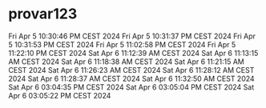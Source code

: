 # provar123

Fri Apr  5 10:30:46 PM CEST 2024
Fri Apr  5 10:31:37 PM CEST 2024
Fri Apr  5 10:31:53 PM CEST 2024
Fri Apr  5 11:02:58 PM CEST 2024
Fri Apr  5 11:22:10 PM CEST 2024
Sat Apr  6 11:12:39 AM CEST 2024
Sat Apr  6 11:13:15 AM CEST 2024
Sat Apr  6 11:18:38 AM CEST 2024
Sat Apr  6 11:21:15 AM CEST 2024
Sat Apr  6 11:26:23 AM CEST 2024
Sat Apr  6 11:28:12 AM CEST 2024
Sat Apr  6 11:28:37 AM CEST 2024
Sat Apr  6 11:32:50 AM CEST 2024
Sat Apr  6 03:04:35 PM CEST 2024
Sat Apr  6 03:05:04 PM CEST 2024
Sat Apr  6 03:05:22 PM CEST 2024
